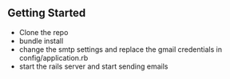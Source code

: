 ## Getting Started

* Clone the repo
* bundle install
* change the smtp settings and replace the gmail credentials in config/application.rb
* start the rails server and start sending emails
